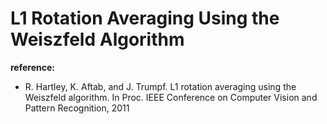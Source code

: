 # L1 Rotation Averaging Using the Weiszfeld Algorithm
**reference:** 

- R. Hartley, K. Aftab, and J. Trumpf. L1 rotation averaging using the Weiszfeld algorithm. In Proc. IEEE Conference on Computer Vision and Pattern Recognition, 2011